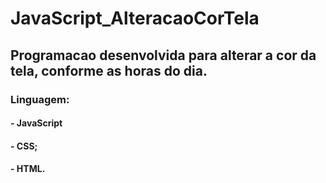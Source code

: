 # JavaScript_AlteracaoCorTela
## Programacao desenvolvida para alterar a cor da tela, conforme as horas do dia.

### Linguagem:
#### - JavaScript
#### - CSS;
#### - HTML.

